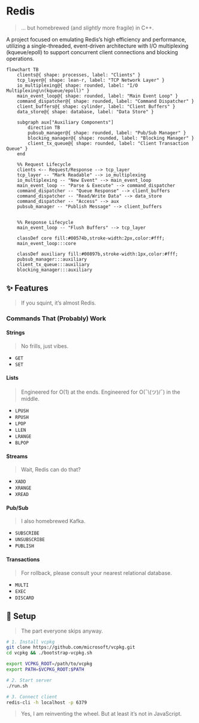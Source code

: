 # Redis

> ... but homebrewed (and _slightly_ more fragile) in C++.

A project focused on emulating Redis’s high efficiency and performance, utilizing a single-threaded, event-driven architecture with I/O multiplexing (kqueue/epoll) to support concurrent client connections and blocking operations.

```mermaid
flowchart TB
    clients@{ shape: processes, label: "Clients" }
    tcp_layer@{ shape: lean-r, label: "TCP Network Layer" }
    io_multiplexing@{ shape: rounded, label: "I/O Multiplexing\n(kqueue/epoll)" }
    main_event_loop@{ shape: rounded, label: "Main Event Loop" }
    command_dispatcher@{ shape: rounded, label: "Command Dispatcher" }
    client_buffers@{ shape: cylinder, label: "Client Buffers" }
    data_store@{ shape: database, label: "Data Store" }

    subgraph aux["Auxiliary Components"]
        direction TB
        pubsub_manager@{ shape: rounded, label: "Pub/Sub Manager" }
        blocking_manager@{ shape: rounded, label: "Blocking Manager" }
        client_tx_queue@{ shape: rounded, label: "Client Transaction Queue" }
    end

    %% Request Lifecycle
    clients <-- Request/Response --> tcp_layer
    tcp_layer -- "Mark Readable" --> io_multiplexing
    io_multiplexing -- "New Event" --> main_event_loop
    main_event_loop -- "Parse & Execute" --> command_dispatcher
    command_dispatcher -- "Queue Response" --> client_buffers
    command_dispatcher -- "Read/Write Data" --> data_store
    command_dispatcher -- "Access" --> aux
    pubsub_manager -- "Publish Message" --> client_buffers


    %% Response Lifecycle
    main_event_loop -- "Flush Buffers" --> tcp_layer

    classDef core fill:#00574b,stroke-width:2px,color:#fff;
    main_event_loop:::core

    classDef auxiliary fill:#00897b,stroke-width:1px,color:#fff;
    pubsub_manager:::auxiliary
    client_tx_queue:::auxiliary
    blocking_manager:::auxiliary
```

## ✨ Features

> If you squint, it’s almost Redis.

### Commands That (Probably) Work

#### Strings
> No frills, just vibes.
* `GET`
* `SET`

#### Lists
> Engineered for O(1) at the ends. Engineered for O(¯\\(ツ)/¯) in the middle.
* `LPUSH`
* `RPUSH`
* `LPOP`
* `LLEN`
* `LRANGE`
* `BLPOP`

#### Streams
> Wait, Redis can do that?
* `XADD`
* `XRANGE`
* `XREAD`

#### Pub/Sub
> I also homebrewed Kafka.
* `SUBSCRIBE`
* `UNSUBSCRIBE`
* `PUBLISH`

#### Transactions
> For rollback, please consult your nearest relational database.
* `MULTI`
* `EXEC`
* `DISCARD`

## 🚧 Setup

> The part everyone skips anyway.

```bash
# 1. Install vcpkg
git clone https://github.com/microsoft/vcpkg.git
cd vcpkg && ./bootstrap-vcpkg.sh

export VCPKG_ROOT=/path/to/vcpkg
export PATH=$VCPKG_ROOT:$PATH

# 2. Start server
./run.sh

# 3. Connect client
redis-cli -h localhost -p 6379
```

> Yes, I am reinventing the wheel. But at least it’s not in JavaScript.








